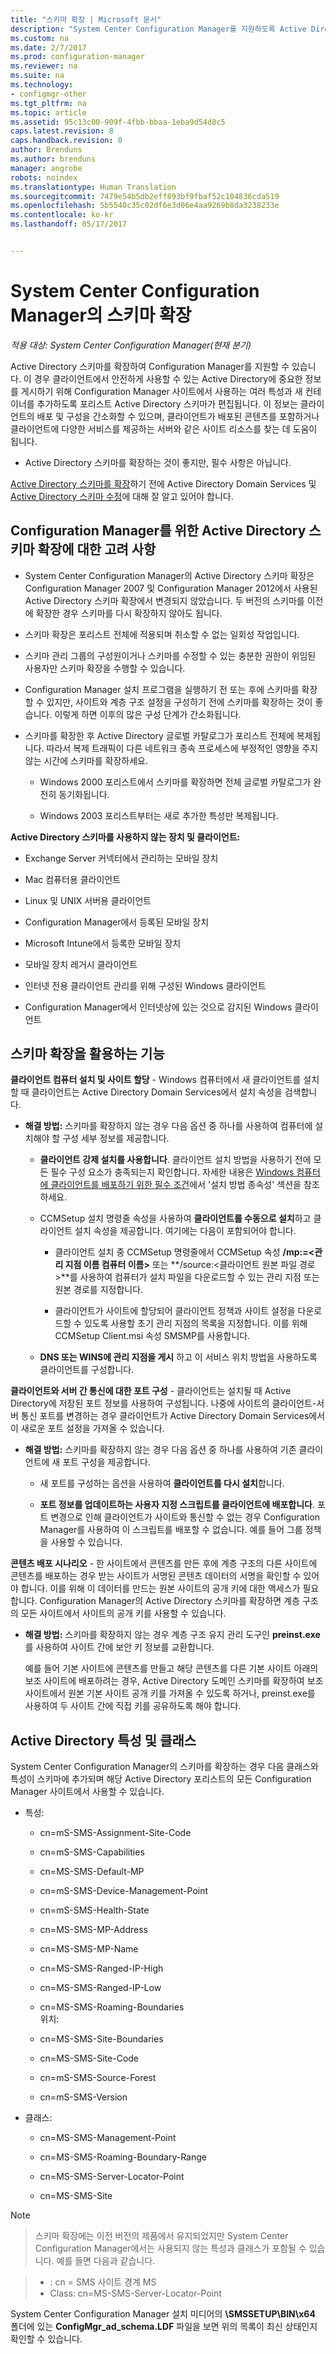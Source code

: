 ```yaml
---
title: "스키마 확장 | Microsoft 문서"
description: "System Center Configuration Manager를 지원하도록 Active Directory 스키마를 확장합니다."
ms.custom: na
ms.date: 2/7/2017
ms.prod: configuration-manager
ms.reviewer: na
ms.suite: na
ms.technology:
- configmgr-other
ms.tgt_pltfrm: na
ms.topic: article
ms.assetid: 95c13c00-909f-4fbb-bbaa-1eba9d54d8c5
caps.latest.revision: 8
caps.handback.revision: 0
author: Brenduns
ms.author: brenduns
manager: angrobe
robots: noindex
ms.translationtype: Human Translation
ms.sourcegitcommit: 7479e54b5db2eff893bf9fbaf52c104836cda519
ms.openlocfilehash: 5b5540c35c02df6e3d06e4aa9269b8da3238233e
ms.contentlocale: ko-kr
ms.lasthandoff: 05/17/2017


---
```

# <a name="schema-extensions-for-system-center-configuration-manager"></a>System Center Configuration Manager의 스키마 확장

*적용 대상: System Center Configuration Manager(현재 분기)*

Active Directory 스키마를 확장하여 Configuration Manager를 지원할 수 있습니다. 이 경우 클라이언트에서 안전하게 사용할 수 있는 Active Directory에 중요한 정보를 게시하기 위해 Configuration Manager 사이트에서 사용하는 여러 특성과 새 컨테이너를 추가하도록 포리스트 Active Directory 스키마가 편집됩니다. 이 정보는 클라이언트의 배포 및 구성을 간소화할 수 있으며, 클라이언트가 배포된 콘텐츠를 포함하거나 클라이언트에 다양한 서비스를 제공하는 서버와 같은 사이트 리소스를 찾는 데 도움이 됩니다.  

-   Active Directory 스키마를 확장하는 것이 좋지만, 필수 사항은 아닙니다.  

[Active Directory 스키마를 확장](https://msdnstage.redmond.corp.microsoft.com/en-US/library/mt345589\(TechNet.10\).aspx)하기 전에 Active Directory Domain Services 및 [Active Directory 스키마 수정](https://technet.microsoft.com/library/cc759402\(v=ws.10\).aspx)에 대해 잘 알고 있어야 합니다.  

## <a name="considerations-for-extending-the-active-directory-schema-for-configuration-manager"></a>Configuration Manager를 위한 Active Directory 스키마 확장에 대한 고려 사항  

-   System Center Configuration Manager의 Active Directory 스키마 확장은 Configuration Manager 2007 및 Configuration Manager 2012에서 사용된 Active Directory 스키마 확장에서 변경되지 않았습니다. 두 버전의 스키마를 이전에 확장한 경우 스키마를 다시 확장하지 않아도 됩니다.  

-   스키마 확장은 포리스트 전체에 적용되며 취소할 수 없는 일회성 작업입니다.  

-   스키마 관리 그룹의 구성원이거나 스키마를 수정할 수 있는 충분한 권한이 위임된 사용자만 스키마 확장을 수행할 수 있습니다.  

-   Configuration Manager 설치 프로그램을 실행하기 전 또는 후에 스키마를 확장할 수 있지만, 사이트와 계층 구조 설정을 구성하기 전에 스키마를 확장하는 것이 좋습니다. 이렇게 하면 이후의 많은 구성 단계가 간소화됩니다.  

-   스키마를 확장한 후 Active Directory 글로벌 카탈로그가 포리스트 전체에 복제됩니다. 따라서 복제 트래픽이 다른 네트워크 종속 프로세스에 부정적인 영향을 주지 않는 시간에 스키마를 확장하세요.  

    -   Windows 2000 포리스트에서 스키마를 확장하면 전체 글로벌 카탈로그가 완전히 동기화됩니다.  

    -   Windows 2003 포리스트부터는 새로 추가한 특성만 복제됩니다.  

**Active Directory 스키마를 사용하지 않는 장치 및 클라이언트:**  

-   Exchange Server 커넥터에서 관리하는 모바일 장치  

-   Mac 컴퓨터용 클라이언트  

-   Linux 및 UNIX 서버용 클라이언트  

-   Configuration Manager에서 등록된 모바일 장치  

-   Microsoft Intune에서 등록한 모바일 장치  

-   모바일 장치 레거시 클라이언트  

-   인터넷 전용 클라이언트 관리를 위해 구성된 Windows 클라이언트  

-   Configuration Manager에서 인터넷상에 있는 것으로 감지된 Windows 클라이언트  

## <a name="capabilities-that-benefit-from-extending-the-schema"></a>스키마 확장을 활용하는 기능  
**클라이언트 컴퓨터 설치 및 사이트 할당** - Windows 컴퓨터에서 새 클라이언트를 설치할 때 클라이언트는 Active Directory Domain Services에서 설치 속성을 검색합니다.  

-   **해결 방법:** 스키마를 확장하지 않는 경우 다음 옵션 중 하나를 사용하여 컴퓨터에 설치해야 할 구성 세부 정보를 제공합니다.  

    -   **클라이언트 강제 설치를 사용합니다**. 클라이언트 설치 방법을 사용하기 전에 모든 필수 구성 요소가 충족되는지 확인합니다. 자세한 내용은 [Windows 컴퓨터에 클라이언트를 배포하기 위한 필수 조건](/sccm/core/clients/deploy/prerequisites-for-deploying-clients-to-windows-computers)에서 '설치 방법 종속성' 섹션을 참조하세요.  

    -   CCMSetup 설치 명령줄 속성을 사용하여 **클라이언트를 수동으로 설치**하고 클라이언트 설치 속성을 제공합니다. 여기에는 다음이 포함되어야 합니다.  

        -   클라이언트 설치 중 CCMSetup 명령줄에서 CCMSetup 속성 **/mp:=&lt;관리 지점 이름 컴퓨터 이름\>** 또는 **/source:&lt;클라이언트 원본 파일 경로\>**를 사용하여 컴퓨터가 설치 파일을 다운로드할 수 있는 관리 지점 또는 원본 경로를 지정합니다.  

        -   클라이언트가 사이트에 할당되어 클라이언트 정책과 사이트 설정을 다운로드할 수 있도록 사용할 초기 관리 지점의 목록을 지정합니다. 이를 위해 CCMSetup Client.msi 속성 SMSMP를 사용합니다.  

    -   **DNS 또는 WINS에 관리 지점을 게시** 하고 이 서비스 위치 방법을 사용하도록 클라이언트를 구성합니다.  

**클라이언트와 서버 간 통신에 대한 포트 구성** - 클라이언트는 설치될 때 Active Directory에 저장된 포트 정보를 사용하여 구성됩니다. 나중에 사이트의 클라이언트-서버 통신 포트를 변경하는 경우 클라이언트가 Active Directory Domain Services에서 이 새로운 포트 설정을 가져올 수 있습니다.  

-   **해결 방법:** 스키마를 확장하지 않는 경우 다음 옵션 중 하나를 사용하여 기존 클라이언트에 새 포트 구성을 제공합니다.  

    -   새 포트를 구성하는 옵션을 사용하여 **클라이언트를 다시 설치**합니다.  

    -   **포트 정보를 업데이트하는 사용자 지정 스크립트를 클라이언트에 배포합니다**. 포트 변경으로 인해 클라이언트가 사이트와 통신할 수 없는 경우 Configuration Manager를 사용하여 이 스크립트를 배포할 수 없습니다. 예를 들어 그룹 정책을 사용할 수 있습니다.  

**콘텐츠 배포 시나리오** - 한 사이트에서 콘텐츠를 만든 후에 계층 구조의 다른 사이트에 콘텐츠를 배포하는 경우 받는 사이트가 서명된 콘텐츠 데이터의 서명을 확인할 수 있어야 합니다. 이를 위해 이 데이터를 만드는 원본 사이트의 공개 키에 대한 액세스가 필요합니다. Configuration Manager의 Active Directory 스키마를 확장하면 계층 구조의 모든 사이트에서 사이트의 공개 키를 사용할 수 있습니다.  

-   **해결 방법:** 스키마를 확장하지 않는 경우 계층 구조 유지 관리 도구인 **preinst.exe**를 사용하여 사이트 간에 보안 키 정보를 교환합니다.  

     예를 들어 기본 사이트에 콘텐츠를 만들고 해당 콘텐츠를 다른 기본 사이트 아래의 보조 사이트에 배포하려는 경우, Active Directory 도메인 스키마를 확장하여 보조 사이트에서 원본 기본 사이트 공개 키를 가져올 수 있도록 하거나, preinst.exe를 사용하여 두 사이트 간에 직접 키를 공유하도록 해야 합니다.  

## <a name="active-directory-attributes-and-classes"></a>Active Directory 특성 및 클래스  
System Center Configuration Manager의 스키마를 확장하는 경우 다음 클래스와 특성이 스키마에 추가되며 해당 Active Directory 포리스트의 모든 Configuration Manager 사이트에서 사용할 수 있습니다.  

-   특성:  

    -   cn=mS-SMS-Assignment-Site-Code  

    -   cn=mS-SMS-Capabilities  

    -   cn=MS-SMS-Default-MP  

    -   cn=mS-SMS-Device-Management-Point  

    -   cn=mS-SMS-Health-State  

    -   cn=MS-SMS-MP-Address  

    -   cn=MS-SMS-MP-Name  

    -   cn=MS-SMS-Ranged-IP-High  

    -   cn=MS-SMS-Ranged-IP-Low  

    -   cn=MS-SMS-Roaming-Boundaries  
        위치:  

    -   cn=MS-SMS-Site-Boundaries  

    -   cn=MS-SMS-Site-Code  

    -   cn=mS-SMS-Source-Forest  

    -   cn=mS-SMS-Version  

-   클래스:  

    -   cn=MS-SMS-Management-Point  

    -   cn=MS-SMS-Roaming-Boundary-Range  

    -   cn=MS-SMS-Server-Locator-Point  

    -   cn=MS-SMS-Site  

> [!NOTE]  

>  스키마 확장에는 이전 버전의 제품에서 유지되었지만 System Center Configuration Manager에서는 사용되지 않는 특성과 클래스가 포함될 수 있습니다. 예를 들면 다음과 같습니다.  

>   
>  -   : cn = SMS 사이트 경계 MS  
> -   Class: cn=MS-SMS-Server-Locator-Point  

System Center Configuration Manager 설치 미디어의 **\SMSSETUP\BIN\x64** 폴더에 있는 **ConfigMgr_ad_schema.LDF** 파일을 보면 위의 목록이 최신 상태인지 확인할 수 있습니다.  

